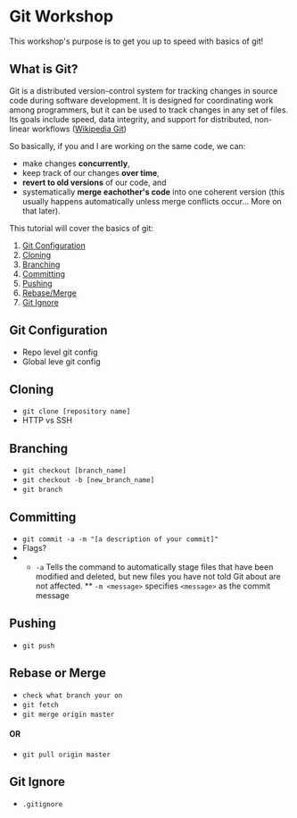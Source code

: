 # Git Workshop
This workshop's purpose is to get you up to speed with basics of git!

## What is Git?
Git is a distributed version-control system for tracking changes in source code during software development. 
It is designed for coordinating work among programmers, but it can be used to track changes in any set of files. 
Its goals include speed, data integrity, and support for distributed, non-linear workflows 
([Wikipedia Git](https://en.wikipedia.org/wiki/Git))

So basically, if you and I are working on the same code, we can:
* make changes **concurrently**,
* keep track of our changes **over time**, 
* **revert to old versions** of our code, and
* systematically **merge eachother's code** into one coherent version (this usually happens automatically unless merge conflicts occur... More on that later).

This tutorial will cover the basics of git:

1. [Git Configuration](#git-configuration)
1. [Cloning](#cloning)
1. [Branching](#branching)
1. [Committing](#commiting)
1. [Pushing](#pushing)
1. [Rebase/Merge](#rebase-or-merge)
1. [Git Ignore](#git-ignore)

## Git Configuration

* Repo level git config
* Global leve git config

## Cloning

* `git clone [repository name]`
* HTTP vs SSH

## Branching

* `git checkout [branch_name]`
* `git checkout -b [new_branch_name]`
* `git branch`

## Committing

* `git commit -a -m "[a description of your commit]"`
* Flags?
* * `-a` Tells the command to automatically stage files that have been modified and deleted, but new files you have not told Git about are not affected.
** `-m <message>` specifies `<message>` as the commit message

## Pushing

* `git push`

## Rebase or Merge
* `check what branch your on`
* `git fetch`
* `git merge origin master`
#### OR
* `git pull origin master`

## Git Ignore
* `.gitignore`
